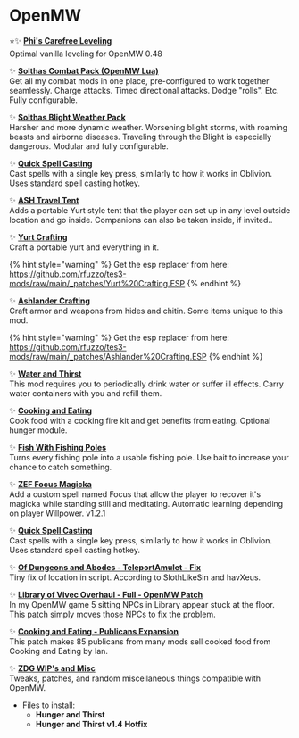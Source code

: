 # OpenMW

⭐✨ [**Phi's Carefree Leveling**](https://github.com/phi-fell/carefree_leveling#phis-carefree-leveling)\
Optimal vanilla leveling for OpenMW 0.48

✨ [**Solthas Combat Pack (OpenMW Lua)**](https://www.nexusmods.com/morrowind/mods/52221)\
Get all my combat mods in one place, pre-configured to work together seamlessly. Charge attacks. Timed directional attacks. Dodge "rolls". Etc. Fully configurable.

✨ [**Solthas Blight Weather Pack**](https://www.nexusmods.com/morrowind/mods/52354)\
 Harsher and more dynamic weather. Worsening blight storms, with roaming beasts and airborne diseases. Traveling through the Blight is especially dangerous. Modular and fully configurable.

✨ [**Quick Spell Casting**](https://www.nexusmods.com/morrowind/mods/52130)\
 Cast spells with a single key press, similarly to how it works in Oblivion. Uses standard spell casting hotkey.

✨ [**ASH Travel Tent**](https://www.nexusmods.com/morrowind/mods/49482)\
Adds a portable Yurt style tent that the player can set up in any level outside location and go inside.
Companions can also be taken inside, if invited..

✨ [**Yurt Crafting**](https://www.nexusmods.com/morrowind/mods/47356)\
 Craft a portable yurt and everything in it.

{% hint style="warning" %}
Get the esp replacer from here: <https://github.com/rfuzzo/tes3-mods/raw/main/_patches/Yurt%20Crafting.ESP>
{% endhint %}

✨ [**Ashlander Crafting**](https://www.nexusmods.com/morrowind/mods/47853)\
 Craft armor and weapons from hides and chitin. Some items unique to this mod.

{% hint style="warning" %}
Get the esp replacer from here: <https://github.com/rfuzzo/tes3-mods/raw/main/_patches/Ashlander%20Crafting.ESP>
{% endhint %}

✨ [**Water and Thirst**](https://www.nexusmods.com/morrowind/mods/46509)\
 This mod requires you to periodically drink water or suffer ill effects. Carry water containers with you and refill them.

✨ [**Cooking and Eating**](https://www.nexusmods.com/morrowind/mods/46507)\
 Cook food with a cooking fire kit and get benefits from eating. Optional hunger module.

✨ [**Fish With Fishing Poles**](https://www.nexusmods.com/morrowind/mods/47230)\
 Turns every fishing pole into a usable fishing pole. Use bait to increase your chance to catch something.

✨ [**ZEF Focus Magicka**](https://www.nexusmods.com/morrowind/mods/48431)\
 Add a custom spell named Focus that allow the player to recover it's magicka while standing still and meditating. Automatic learning depending on player Willpower. v1.2.1

✨ [**Quick Spell Casting**](https://www.nexusmods.com/morrowind/mods/52130)\
 Cast spells with a single key press, similarly to how it works in Oblivion. Uses standard spell casting hotkey.

✨ [**Of Dungeons and Abodes - TeleportAmulet - Fix**](https://www.nexusmods.com/morrowind/mods/48955)\
Tiny fix of location in script. According to SlothLikeSin and havXeus.

✨ [**Library of Vivec Overhaul - Full - OpenMW Patch**](https://www.nexusmods.com/morrowind/mods/48955)\
In my OpenMW game 5 sitting NPCs in Library appear stuck at the floor. This patch simply moves those NPCs to fix the problem.

✨ [**Cooking and Eating - Publicans Expansion**](https://www.nexusmods.com/morrowind/mods/48955)\
This patch makes 85 publicans from many mods sell cooked food from Cooking and Eating by Ian.

✨ [**ZDG WIP's and Misc**](https://www.nexusmods.com/morrowind/mods/52626)\
 Tweaks, patches, and random miscellaneous things compatible with OpenMW.

* Files to install:
  * **Hunger and Thirst**
  * **Hunger and Thirst v1.4 Hotfix**
